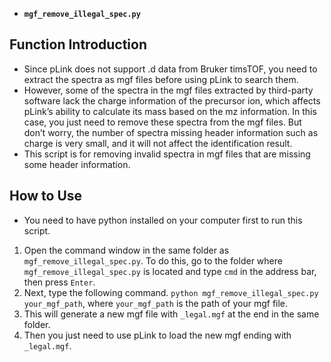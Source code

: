 
* **`mgf_remove_illegal_spec.py`**
## Function Introduction
* Since pLink does not support .d data from Bruker timsTOF, you need to extract the spectra as mgf files before using pLink to search them.
* However, some of the spectra in the mgf files extracted by third-party software lack the charge information of the precursor ion, which affects pLink’s ability to calculate its mass based on the mz information. In this case, you just need to remove these spectra from the mgf files. But don’t worry, the number of spectra missing header information such as charge is very small, and it will not affect the identification result.
* This script is for removing invalid spectra in mgf files that are missing some header information.

## How to Use
* You need to have python installed on your computer first to run this script.
1. Open the command window in the same folder as `mgf_remove_illegal_spec.py`. To do this, go to the folder where `mgf_remove_illegal_spec.py` is located and type `cmd` in the address bar, then press `Enter`.
2. Next, type the following command. `python mgf_remove_illegal_spec.py your_mgf_path`, where `your_mgf_path` is the path of your mgf file.
3. This will generate a new mgf file with `_legal.mgf` at the end in the same folder.
4. Then you just need to use pLink to load the new mgf ending with `_legal.mgf`.